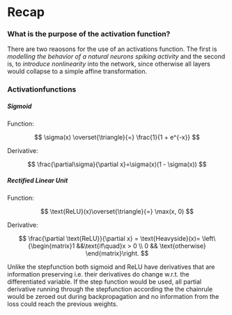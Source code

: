 # Recap

### What is the purpose of the activation function?

There are two reaosons for the use of an activations function. The first is *modelling the behavior of a natural neurons spiking activity* and the second is, to *introduce nonlinearity* into the network, since otherwise all layers would collapse to a simple affine transformation.

### Activationfunctions

##### Sigmoid

Function:

$$
\sigma(x) \overset{\triangle}{=} \frac{1}{1 + e^{-x}}
$$

Derivative: 

$$
\frac{\partial\sigma}{\partial x}=\sigma(x)(1 - \sigma(x))
$$

##### Rectified Linear Unit

Function:

$$
\text{ReLU}(x)\overset{\triangle}{=} \max(x, 0)
$$

Derivative:

$$
\frac{\partial \text{ReLU}}{\partial x} = \text{Heavyside}(x)=
\left\{\begin{matrix}1 &&\text{if\quad}x > 0 \\
0 && \text{otherwise} \end{matrix}\right.
$$

Unlike the stepfunction both sigmoid and ReLU have derivatives that are information preserving i.e. their derivatives do change w.r.t. the differentiated variable. If the step function would be used, all partial derivative running through the stepfunction according the the chainrule would be zeroed out during backpropagation and no information from the loss could reach the previous weights.


